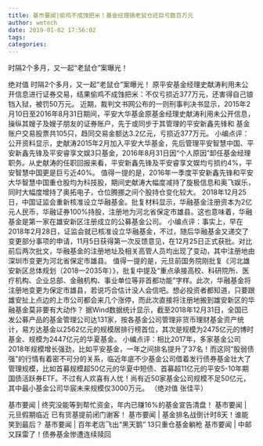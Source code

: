 ```yaml
---
title: 基市要闻|偷鸡不成蚀把米！基金经理搞老鼠仓还巨亏数百万元
author: wetech
date: 2019-01-02 17:56:02
tags: 
categories: 
---
```

时隔2个多月，又一起“老鼠仓”案曝光！
<!-- more -->
绝对值
时隔2个多月，又一起“老鼠仓”案曝光！
原平安基金经理史献涛利用未公开信息进行证券交易，结果偷鸡不成蚀把米：不仅亏损近377万元，还害得自己锒铛入狱，被罚50万元。
近期，裁判文书网公布的一则刑事判决书显示，2015年2月10日至2016年8月31日期间，平安大华基金原基金经理史献涛利用未公开信息，操纵其嫂子及嫂子朋友的证券账户，先于或同步于其管理的平安新鑫先锋和
基金账户交易股票共105只，趋同交易金额达3.2亿元，亏损近377万元。
小编点评：公开资料显示，史献涛2015年2月加入平安大华基金，先后管理平安智慧中国、平安新鑫先锋及平安睿享文娱3只基金，2016年8月31日因“个人原因”卸任基金经理职务。从史献涛的任职回报来看，平安新鑫先锋及平安睿享文娱均亏损约4%，平安智慧中国更是巨亏近40%。
值得一提的是，2016年一季度平安新鑫先锋和平安大华智慧中国重仓股均为科技股，期间史献涛大幅度减持了旋极信息和奥飞娱乐，同时大幅度增持了奥拓电子，仓位腾挪之间个股持仓变化较大。
2018年12月25日，中国证监会重新核准设立华融基金。批复材料显示，华融基金注册资本为2亿元人民币，华融证券100%持股，注册地为河北省保定市雄县。这也意味着，华融基金是第一家在雄安新区注册成立的公募基金公司。
小编点评：事实上，早在2018年2月28日，证监会就已核准设立华融基金，不过，随后华融基金又递交了变更部分事项的申请，11月5日获得第一次反馈意见，在12月25日正式获批。对比前后两次批文，华融基金的注册地址及相关高管人员均出现了变动，其中注册地由深圳市变更为河北省保定市雄县。
值得一提的是，元旦前国务院刚批复《河北雄安新区总体规划（2018—2035年）》，批复中提及“重点承接高校、科研院所、医疗机构、企业总部、金融机构、事业单位等非首都功能”字样。此次，华融基金将注册地变更为保定市雄县，若说巧合估计没人会信吧。想必投资者都知道，只要跟雄安扯上点边的上市公司都会来几个涨停，而此次直接将注册地搬到雄安新区的华融基金莫非要有大动作？
据Wind数据统计显示，截至2018年12月31日，全国已发公募产品的基金管理公司达131家，按各基金公司管理非货币理财基金资产统计，易方达基金以2562亿元的规模居排行榜首位，其次是规模为2475亿元的博时基金、规模为2447亿元的华夏基金。
小编点评：相比2017年，多家基金公司2018年规模增长强劲，比如平安基金，一年之间排名提升了37名！而这同“股弱债强”的行情有着密不可分的关系，临近年底不少基金公司借着发行债券基金壮大了管理规模，比如首募规模超50亿元的华夏中短债、首募超11亿元的平安5-10年期国债活跃券ETF。不过有人欢喜有人忧！尚有近50家基金公司规模不足50亿元，其中最小基金公司华宸未来规模仅3000万元。
（绝对值 张佳平）
 
 
基市要闻 | 终究没能等到帮忙资金，年内已赚16%的基金宣告清盘！
基市要闻 | 元旦假期临近 已有货基提前闭门谢客！
基市要闻 | 基金排名战倒计时8天！谁能笑到最后？
基市要闻 | 百年老店飞出“黑天鹅” 13只重仓基金躺枪
基市要闻 | 中邮又踩雷了！债券基金惨遭连续赎回
